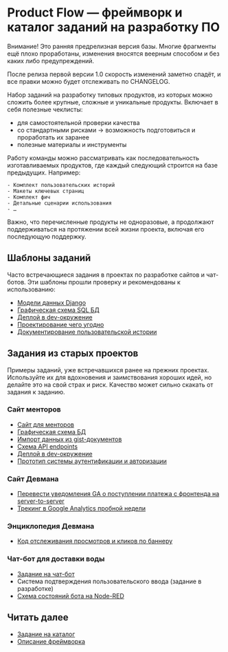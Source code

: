 # Product Flow — фреймворк и каталог заданий на разработку ПО

Внимание! Это ранняя предрелизная версия базы. Многие фрагменты ещё плохо проработаны, изменения вносятся веерным способом и без каких либо предупреждений.

После релиза первой версии 1.0 скорость изменений заметно спадёт, и все правки можно будет отслеживать по CHANGELOG.

Набор заданий на разработку типовых продуктов, из которых можно сложить более крупные, сложные и уникальные продукты. Включает в себя полезные чеклисты:

- для самостоятельной проверки качества
- со стандартными рисками → возможность подготовиться и проработать их заранее
- полезные материалы и инструменты

Работу команды можно рассматривать как последовательность изготавливаемых продуктов, где каждый следующий строится на базе предыдущих. Например:

```
- Комплект пользовательских историй
- Макеты ключевых страниц
- Комплект фич
- Детальные сценарии использования
- …
```

Важно, что перечисленные продукты не одноразовые, а продолжают поддерживаться на протяжении всей жизни проекта, включая его последующую поддержку.

## Шаблоны заданий

Часто встречающиеся задания в проектах по разработке сайтов и чат-ботов. Эти шаблоны прошли проверку и рекомендованы к использованию:

- [Модели данных Django](/products/dvmn_org/django_orm_models/assignment.yaml)
- [Графическая схема SQL БД](/products/dvmn_org/sql-db-graphical-scheme/assignment.yaml)
- [Деплой в dev-окружение](/products/dvmn_org/dev-deploy/assignment.yaml)
- [Проектирование чего угодно](/framework/product/assignment.yaml)
- [Документирование пользовательской истории](/framework/agile-user-story/assignment.yaml)

## Задания из старых проектов

Примеры заданий, уже встречавшихся ранее на прежних проектах. Используйте их для вдохновения и заимствования хороших идей, но
делайте это на свой страх и риск. Качество может сильно скакать от задания к заданию.

### Сайт менторов

- [Сайт для менторов](https://raw.githubusercontent.com/devmanorg/mentors/main/product_docs/assignment.yaml?token=GHSAT0AAAAAABNDXBVTLQLVPKNIZS75R57KYQA6CEA)
- [Графическая схема БД](https://gist.github.com/savilard/c1bf33d7b5116b7b74ede01ce535493c)
- [Импорт данных из gist-документов](https://gist.github.com/multipassport/06df9f08a78c463086045b80dcaf0ede)
- [Схема API endpoints](https://gist.github.com/mukhametdinovigor/320cc8f221d054b44bf3e9cbe27e1169)
- [Деплой в dev-окружение](https://gist.github.com/multipassport/9755fe9f2c5c3470b89a0f0f5a184e4e)
- [Прототип системы аутентификации и авторизации](https://gist.github.com/mukhametdinovigor/b86aaadd2c358b8410f6483d230a0400)

### Сайт Девмана

- [Перевести уведомления GA о поступлении платежа с фронтенда на server-to-server](https://gist.github.com/pelid/eb532bebec35a3164f149480beee340d)
- [Трекинг в Google Analytics пробной недели](https://gist.github.com/Fiskless/64faae4d3ce1d6b29f166bd3c0e05a89)

### Энциклопедия Девмана

- [Код отслеживания просмотров и кликов по баннеру](https://gist.github.com/pelid/feea98cff321713b0c15dd05f00cf1f1)

### Чат-бот для доставки воды

- [Задание на чат-бот](https://gist.github.com/pelid/1e359675def9e816f2f0a468a537fb25)
- Система подтверждения пользовательского ввода (задание в разработке)
- [Схема состояний бота на Node-RED](https://gist.github.com/pelid/55cef07f7aef4de7e250afcf7194a2e9)

## Читать далее

- [Задание на каталог](./assignment.yaml)
- [Описание фреймворка](/framework/README.md)
